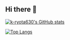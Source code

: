 ## Hi there 👋

[![k-ryota630's GitHub stats](https://github-readme-stats.vercel.app/api?username=k-ryota630&theme=vue-dark&show_icons=true)](https://github.com/k-ryota630/github-readme-stats)

[![Top Langs](https://github-readme-stats.vercel.app/api/top-langs/?username=k-ryota630&theme=vue-dark&show_icons=true&layout=compact)](https://github.com/k-ryota630/github-readme-stats)

<!--
**k-ryota630/k-ryota630** is a ✨ _special_ ✨ repository because its `README.md` (this file) appears on your GitHub profile.

Here are some ideas to get you started:

- 🔭 I’m currently working on ...
- 🌱 I’m currently learning ...
- 👯 I’m looking to collaborate on ...
- 🤔 I’m looking for help with ...
- 💬 Ask me about ...
- 📫 How to reach me: ...
- 😄 Pronouns: ...
- ⚡ Fun fact: ...
-->

